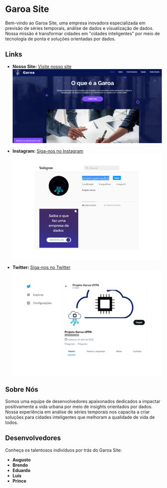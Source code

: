 # Garoa Site

Bem-vindo ao Garoa Site, uma empresa inovadora especializada em previsão de séries temporais, análise de dados e visualização de dados. Nossa missão é transformar cidades em "cidades inteligentes" por meio de tecnologia de ponta e soluções orientadas por dados.

## Links

- **Nosso Site:** [Visite nosso site](https://projetogaroaufpa.wixsite.com/projeto-garoa-ufpa)
![Captura de Tela do Site](https://github.com/garoa-startup/garoa-site/blob/main/site.png)

- **Instagram:** [Siga-nos no Instagram](https://www.instagram.com/projetogaroaufpa/)
![Captura de Tela do Instagram](https://github.com/garoa-startup/garoa-site/blob/main/instagram.png)

- **Twitter:** [Siga-nos no Twitter](https://twitter.com/ProjetoGaroa)
![Captura de Tela do Twitter](https://github.com/garoa-startup/garoa-site/blob/main/twitter.png)

## Sobre Nós

Somos uma equipe de desenvolvedores apaixonados dedicados a impactar positivamente a vida urbana por meio de insights orientados por dados. Nossa experiência em análise de séries temporais nos capacita a criar soluções para cidades inteligentes que melhoram a qualidade de vida de todos.

## Desenvolvedores

Conheça os talentosos indivíduos por trás do Garoa Site:

- **Augusto**
- **Brendo**
- **Eduardo**
- **Luis**
- **Prince**
